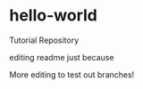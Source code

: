 # hello-world
Tutorial Repository

editing readme just because


More editing to test out branches!
